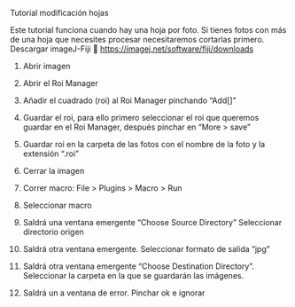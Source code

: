 Tutorial modificación hojas

Este tutorial funciona cuando hay una hoja por foto. Si tienes fotos con más de una hoja que necesites procesar necesitaremos cortarlas primero.
Descargar imageJ-Fiji  https://imagej.net/software/fiji/downloads
1.	Abrir imagen
2.	Abrir el Roi Manager
 
3.	Añadir el cuadrado (roi) al Roi Manager pinchando “Add[]”
 
4.	Guardar el roi, para ello primero seleccionar el roi que queremos guardar en el Roi Manager, después pinchar en “More > save” 
5.	Guardar roi en la carpeta de las fotos con el nombre de la foto y la extensión “.roi”
 
6.	Cerrar la imagen
 
7.	Correr macro: File > Plugins > Macro > Run
 
8.	Seleccionar macro 
 
9.	Saldrá una ventana emergente “Choose Source Directory” Seleccionar directorio origen
 
10.	 Saldrá otra ventana emergente. Seleccionar formato de salida “jpg”
 
11.	Saldrá otra ventana emergente “Choose Destination Directory”. Seleccionar la carpeta en la que se guardarán las imágenes.
 
12.	Saldrá un a ventana de error. Pinchar ok e ignorar
 
